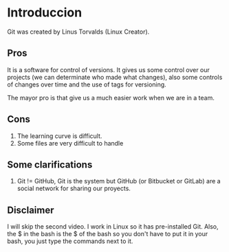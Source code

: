 # Introduccion
Git was created by Linus Torvalds (Linux Creator).
## Pros
It is a software for control of versions. It gives us some control over our projects (we can determinate who made what changes), also some controls of changes over time and the use of tags for versioning.

The mayor pro is that give us a much easier work when we are in a team.
## Cons

1. The learning curve is difficult.
2. Some files are very difficult to handle

## Some clarifications
1. Git != GitHub, Git is the system but GitHub (or Bitbucket or GitLab) are a social network for sharing our proyects.

## Disclaimer
I will skip the second video. I work in Linux so it has pre-installed Git. Also, the $ in the bash is the $ of the bash so you don't have to put it in your bash, you just type the commands next to it.
